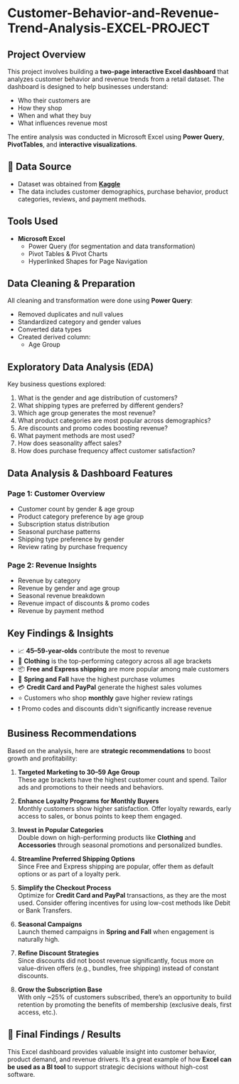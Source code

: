 # Customer-Behavior-and-Revenue-Trend-Analysis-EXCEL-PROJECT

## Project Overview

This project involves building a **two-page interactive Excel dashboard** that analyzes customer behavior and revenue trends from a retail dataset. The dashboard is designed to help businesses understand:  
- Who their customers are  
- How they shop  
- When and what they buy  
- What influences revenue most  

The entire analysis was conducted in Microsoft Excel using **Power Query**, **PivotTables**, and **interactive visualizations**.

## 📂 Data Source

- Dataset was obtained from **[Kaggle](https://www.kaggle.com/)**
- The data includes customer demographics, purchase behavior, product categories, reviews, and payment methods.

## Tools Used

- **Microsoft Excel**
  - Power Query (for segmentation and data transformation)
  - Pivot Tables & Pivot Charts
  - Hyperlinked Shapes for Page Navigation

##  Data Cleaning & Preparation

All cleaning and transformation were done using **Power Query**:
- Removed duplicates and null values  
- Standardized category and gender values  
- Converted data types  
- Created derived column:
  - Age Group
    
##  Exploratory Data Analysis (EDA)

Key business questions explored:
1. What is the gender and age distribution of customers?  
2. What shipping types are preferred by different genders?  
3. Which age group generates the most revenue?  
4. What product categories are most popular across demographics?  
5. Are discounts and promo codes boosting revenue?  
6. What payment methods are most used?  
7. How does seasonality affect sales?  
8. How does purchase frequency affect customer satisfaction?

## Data Analysis & Dashboard Features

### **Page 1: Customer Overview**
- Customer count by gender & age group  
- Product category preference by age group  
- Subscription status distribution  
- Seasonal purchase patterns  
- Shipping type preference by gender  
- Review rating by purchase frequency  

### **Page 2: Revenue Insights**
- Revenue by category  
- Revenue by gender and age group  
- Seasonal revenue breakdown  
- Revenue impact of discounts & promo codes  
- Revenue by payment method
  
## Key Findings & Insights

- 📈 **45–59-year-olds** contribute the most to revenue  
- 👕 **Clothing** is the top-performing category across all age brackets  
- 📦 **Free and Express shipping** are more popular among male customers  
- 🌸 **Spring and Fall** have the highest purchase volumes  
- 💳 **Credit Card and PayPal** generate the highest sales volumes  
- ⭐ Customers who shop **monthly** gave higher review ratings  
- ❗ Promo codes and discounts didn't significantly increase revenue  

## Business Recommendations

Based on the analysis, here are **strategic recommendations** to boost growth and profitability:

1. **Targeted Marketing to 30–59 Age Group**  
   These age brackets have the highest customer count and spend. Tailor ads and promotions to their needs and behaviors.

2. **Enhance Loyalty Programs for Monthly Buyers**  
   Monthly customers show higher satisfaction. Offer loyalty rewards, early access to sales, or bonus points to keep them engaged.

3. **Invest in Popular Categories**  
   Double down on high-performing products like **Clothing** and **Accessories** through seasonal promotions and personalized bundles.

4. **Streamline Preferred Shipping Options**  
   Since Free and Express shipping are popular, offer them as default options or as part of a loyalty perk.

5. **Simplify the Checkout Process**  
   Optimize for **Credit Card and PayPal** transactions, as they are the most used. Consider offering incentives for using low-cost methods like Debit or Bank Transfers.

6. **Seasonal Campaigns**  
   Launch themed campaigns in **Spring and Fall** when engagement is naturally high.

7. **Refine Discount Strategies**  
   Since discounts did not boost revenue significantly, focus more on value-driven offers (e.g., bundles, free shipping) instead of constant discounts.

8. **Grow the Subscription Base**  
   With only ~25% of customers subscribed, there’s an opportunity to build retention by promoting the benefits of membership (exclusive deals, first access, etc.).

## 🧾 Final Findings / Results

This Excel dashboard provides valuable insight into customer behavior, product demand, and revenue drivers. It’s a great example of how **Excel can be used as a BI tool** to support strategic decisions without high-cost software.

